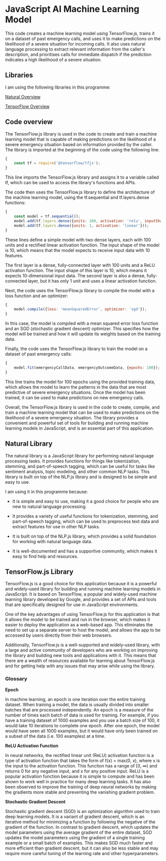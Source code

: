 # JavaScript AI Machine Learning Model

This code creates a machine learning model using TensorFlow.js, trains it on a dataset of past emergency calls, and uses it to make predictions on the likelihood of a severe situation for incoming calls. It also uses natural language processing to extract relevant information from the caller's description, and prioritises calls for immediate dispatch if the prediction indicates a high likelihood of a severe situation.

## Libraries

I am using the following libraries in this programme:

[Natural Overview](https://www.npmjs.com/package/natural)

[TensorFlow Overview](https://www.tensorflow.org/overview)

## Code overview

The TensorFlow.js library is used in the code to create and train a machine learning model that is capable of making predictions on the likelihood of a severe emergency situation based on information provided by the caller. The library is imported at the beginning of the code using the following line:

```js
{
    const tf = require('@tensorflow/tfjs');
}
```

This line imports the TensorFlow.js library and assigns it to a variable called tf, which can be used to access the library's functions and APIs.

The code then uses the TensorFlow.js library to define the architecture of the machine learning model, using the tf.sequential and tf.layers.dense functions:

```js
{
    const model = tf.sequential();
    model.add(tf.layers.dense({units: 100, activation: 'relu', inputShape: [10]}));
    model.add(tf.layers.dense({units: 1, activation: 'linear'}));
}
```

These lines define a simple model with two dense layers, each with 100 units and a rectified linear activation function. The input shape of the model is 10, which means that the model expects to receive input data with 10 features.

The first layer is a dense, fully-connected layer with 100 units and a ReLU activation function. The input shape of this layer is 10, which means it expects 10-dimensional input data. The second layer is also a dense, fully-connected layer, but it has only 1 unit and uses a linear activation function.

Next, the code uses the TensorFlow.js library to compile the model with a loss function and an optimizer:

```js
{
    model.compile({loss: 'meanSquaredError', optimizer: 'sgd'});
}
```

In this case, the model is compiled with a mean squared error loss function and an SGD (stochastic gradient descent) optimizer. This specifies how the model will be trained and how it will update its weights based on the training data.

Finally, the code uses the TensorFlow.js library to train the model on a dataset of past emergency calls:

```js
{
    model.fit(emergencyCallData, emergencyOutcomeData, {epochs: 100});
}
```

This line trains the model for 100 epochs using the provided training data, which allows the model to learn the patterns in the data that are most predictive of severe emergency situations. Once the model has been trained, it can be used to make predictions on new emergency calls.

Overall, the TensorFlow.js library is used in the code to create, compile, and train a machine learning model that can be used to make predictions on the likelihood of a severe emergency situation. The library provides a convenient and powerful set of tools for building and running machine learning models in JavaScript, and is an essential part of this application.

## Natural Library

The natural library is a JavaScript library for performing natural language processing tasks. It provides functions for things like tokenization, stemming, and part-of-speech tagging, which can be useful for tasks like sentiment analysis, topic modeling, and other common NLP tasks. This library is built on top of the NLP.js library and is designed to be simple and easy to use.

I am using it in this programme because:

* It is simple and easy to use, making it a good choice for people who are new to natural language processing.

* It provides a variety of useful functions for tokenization, stemming, and part-of-speech tagging, which can be used to preprocess text data and extract features for use in other NLP tasks.

* It is built on top of the NLP.js library, which provides a solid foundation for working with natural language data.

* It is well-documented and has a supportive community, which makes it easy to find help and resources.

## TensorFlow.js Library

TensorFlow.js is a good choice for this application because it is a powerful and widely-used library for building and running machine learning models in JavaScript. It is based on TensorFlow, a popular and widely-used machine learning library developed by Google, and provides a set of APIs and tools that are specifically designed for use in JavaScript environments.

One of the key advantages of using TensorFlow.js for this application is that it allows the model to be trained and run in the browser, which makes it easier to deploy the application as a web-based app. This eliminates the need to set up a separate server to host the model, and allows the app to be accessed by users directly from their web browsers.

Additionally, TensorFlow.js is a well-supported and widely-used library, with a large and active community of developers who are working on improving the library and building new tools and applications with it. This means that there are a wealth of resources available for learning about TensorFlow.js and for getting help with any issues that may arise while using the library.


### Glossary

**Epoch**

In machine learning, an epoch is one iteration over the entire training dataset. When training a model, the data is usually divided into smaller batches that are processed independently. An epoch is a measure of the number of times each batch of data is used for training. For example, if you have a training dataset of 1000 examples and you use a batch size of 100, it would take 10 iterations to complete one epoch. After one epoch, the model would have seen all 1000 examples, but it would have only been trained on a subset of the data (i.e. 100 examples) at a time.

**ReLU Activation Function**

In neural networks, the rectified linear unit (ReLU) activation function is a type of activation function that takes the form of f(x) = max(0, x), where x is the input to the activation function. This function has a range of [0, ∞) and returns 0 for any negative input, and x for any positive input. ReLU is a popular activation function because it is simple to compute and has been shown to work well in practice for many deep learning tasks. It has also been observed to improve the training of deep neural networks by making the gradients more stable and preventing the vanishing gradient problem.

**Stochastic Gradient Descent**

Stochastic gradient descent (SGD) is an optimization algorithm used to train deep learning models. It is a variant of gradient descent, which is an iterative method for minimizing a function by following the negative of the gradient of the function. In contrast to gradient descent, which updates the model parameters using the average gradient of the entire dataset, SGD updates the model parameters using the gradient of a single training example or a small batch of examples. This makes SGD much faster and more efficient than gradient descent, but it can also be less stable and may require more careful tuning of the learning rate and other hyperparameters.
